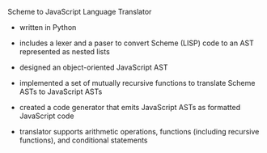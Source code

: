 Scheme to JavaScript Language Translator

- written in Python

- includes a lexer and a paser to convert Scheme (LISP) code to an AST represented as nested lists

- designed an object-oriented JavaScript AST

- implemented a set of mutually recursive functions to translate Scheme ASTs to JavaScript ASTs

- created a code generator that emits JavaScript ASTs as formatted JavaScript code

- translator supports arithmetic operations, functions (including recursive functions), and conditional statements
